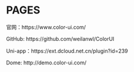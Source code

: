 # PAGES

<p>官网：https://www.color-ui.com/</p>
<p>GitHub: https://github.com/weilanwl/ColorUI</p>
<p>Uni-app：https://ext.dcloud.net.cn/plugin?id=239</p>
<p>Dome: http://demo.color-ui.com/</p>
